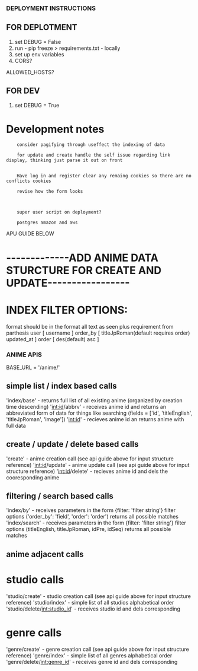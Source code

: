 ### DEPLOYMENT INSTRUCTIONS ###


## FOR DEPLOTMENT ##

1. set DEBUG = False
2. run - pip freeze > requirements.txt - locally
3. set up env variables
4. CORS?

ALLOWED_HOSTS?
## FOR DEV ##

1. set DEBUG = True





# Development notes


    
        consider pagifying through useffect the indexing of data
        
        for update and create handle the self issue regarding link display, thinking just parse it out on front
        

        Have log in and register clear any remaing cookies so there are no conflicts cookies

        revise how the form looks

        

        super user script on deployment?

        postgres amazon and aws



APU GUIDE BELOW


# -------------ADD ANIME DATA STURCTURE FOR CREATE AND UPDATE-----------------





# INDEX FILTER OPTIONS:
format should be in the format all text as seen plus requirement from parthesis
user [
        username
]
order_by [
        titleJpRoman(default requires order)
        updated_at
]
order [
        des(default)
        asc
]


### ANIME APIS ###
BASE_URL = '/anime/'

## simple list / index based calls
'index/base' - returns full list of all existing anime (organized by creation time descending)
'<int:id>/abbrv' - receives anime id and returns an abbreviated form of data for things like searching (fields = ['id', 'titleEnglish', 'titleJpRoman', 'image'])
'<int:id>' - recieves anime id an returns anime with full data

## create / update / delete based calls
'create' - anime creation call (see api guide above for input structure reference)
'<int:id>/update' - anime update call (see api guide above for input structure reference)
'<int:id>/delete' - recieves anime id and dels the cooresponding anime

## filtering / search based calls
'index/by' - receives parameters in the form {filter: 'filter string'} filter options ('order_by': 'field', 'order': 'order') returns all possible matches
'index/search' - receives parameters in the form {filter: 'filter string'} filter options (titleEnglish, titleJpRoman, idPre, idSeq) returns all possible matches



## anime adjacent calls

# studio calls
'studio/create' - studio creation call (see api guide above for input structure reference)
'studio/index' - simple list of all studios alphabetical order
'studio/delete/<int:studio_id>' - receives studio id and dels corresponding

# genre calls
'genre/create' - genre creation call (see api guide above for input structure reference)
'genre/index' - simple list of all genres alphabetical order
'genre/delete/<int:genre_id>' - receives genre id and dels corresponding



